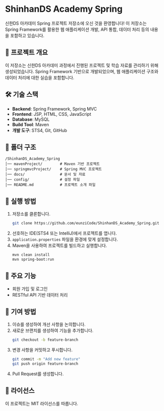 # ShinhanDS Academy Spring

신한DS 아카데미 Spring 프로젝트 저장소에 오신 것을 환영합니다! 이 저장소는 Spring Framework를 활용한 웹 애플리케이션 개발, API 통합, 데이터 처리 등의 내용을 포함하고 있습니다.

## 📌 프로젝트 개요
이 저장소는 신한DS 아카데미 과정에서 진행된 프로젝트 및 학습 자료를 관리하기 위해 생성되었습니다. Spring Framework 기반으로 개발되었으며, 웹 애플리케이션 구조와 데이터 처리에 대한 실습을 포함합니다.

## 🛠 기술 스택
- **Backend**: Spring Framework, Spring MVC
- **Frontend**: JSP, HTML, CSS, JavaScript
- **Database**: MySQL
- **Build Tool**: Maven
- **개발 도구**: STS4, Git, GitHub

## 📂 폴더 구조
```
/ShinhanDS_Academy_Spring
│── mavenProject/        # Maven 기반 프로젝트
│── springmvcProject/    # Spring MVC 프로젝트
│── docs/                # 문서 및 자료
│── config/              # 설정 파일
│── README.md            # 프로젝트 소개 파일
```

## 🚀 실행 방법
1. 저장소를 클론합니다.
   ```sh
   git clone https://github.com/eunziCode/ShinhanDS_Academy_Spring.git
   ```
2. 선호하는 IDE(STS4 또는 IntelliJ)에서 프로젝트를 엽니다.
3. `application.properties` 파일을 환경에 맞게 설정합니다.
4. Maven을 사용하여 프로젝트를 빌드하고 실행합니다.
   ```sh
   mvn clean install
   mvn spring-boot:run
   ```

## 📌 주요 기능
- 회원 가입 및 로그인
- RESTful API 기반 데이터 처리

## 📢 기여 방법
1. 이슈를 생성하여 개선 사항을 논의합니다.
2. 새로운 브랜치를 생성하여 기능을 추가합니다.
   ```sh
   git checkout -b feature-branch
   ```
3. 변경 사항을 커밋하고 푸시합니다.
   ```sh
   git commit -m "Add new feature"
   git push origin feature-branch
   ```
4. Pull Request를 생성합니다.

## 📄 라이선스
이 프로젝트는 MIT 라이선스를 따릅니다.
